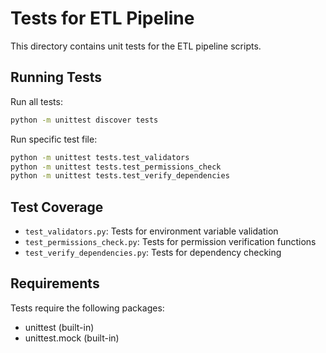 # Tests for ETL Pipeline

This directory contains unit tests for the ETL pipeline scripts.

## Running Tests

Run all tests:
```bash
python -m unittest discover tests
```

Run specific test file:
```bash
python -m unittest tests.test_validators
python -m unittest tests.test_permissions_check
python -m unittest tests.test_verify_dependencies
```

## Test Coverage

- `test_validators.py`: Tests for environment variable validation
- `test_permissions_check.py`: Tests for permission verification functions
- `test_verify_dependencies.py`: Tests for dependency checking

## Requirements

Tests require the following packages:
- unittest (built-in)
- unittest.mock (built-in)
